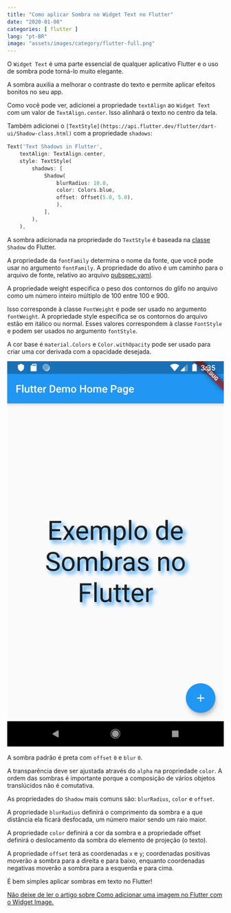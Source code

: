 ```yaml
---
title: "Como aplicar Sombra no Widget Text no Flutter"
date: "2020-01-08"
categories: [ flutter ]
lang: "pt-BR"
image: "assets/images/category/flutter-full.png"
---
```


O `Widget Text` é uma parte essencial de qualquer aplicativo Flutter e o uso de sombra pode torná-lo muito elegante.

A sombra auxilia a melhorar o contraste do texto e permite aplicar efeitos bonitos no seu app.

Como você pode ver, adicionei a propriedade `textAlign` ao `Widget Text` com um valor de `TextAlign.center`. Isso alinhará o texto no centro da tela.

Também adicionei o `[TextStyle](https://api.flutter.dev/flutter/dart-ui/Shadow-class.html)` com a propriedade `shadows`:

```dart
Text('Text Shadows in Flutter',
    textAlign: TextAlign.center,
    style: TextStyle(
        shadows: [
            Shadow(
                blurRadius: 10.0,
                color: Colors.blue,
                offset: Offset(5.0, 5.0),
                ),
            ],
        ),
    ),
```

A sombra adicionada na propriedade do `TextStyle` é baseada na [classe](https://api.flutter.dev/flutter/dart-ui/Shadow-class.html) `Shadow` do Flutter.

A propriedade da `fontFamily` determina o nome da fonte, que você pode usar no argumento `fontFamily`. A propriedade do ativo é um caminho para o arquivo de fonte, relativo ao arquivo [pubspec.yaml](https://www.luizeof.com.br/pubspec-yaml-usando-pacotes-dart-com-o-flutter/).

A propriedade weight especifica o peso dos contornos do glifo no arquivo como um número inteiro múltiplo de 100 entre 100 e 900.

Isso corresponde à classe `FontWeight` e pode ser usado no argumento `fontWeight`. A propriedade style especifica se os contornos do arquivo estão em itálico ou normal. Esses valores correspondem à classe `FontStyle` e podem ser usados no argumento `fontStyle`.

A cor base é `material.Colors` e `Color.withOpacity` pode ser usado para criar uma cor derivada com a opacidade desejada.

![Como aplicar Sombra no Widget Text no Flutter](/assets/images/Flutter-Text-Shadow.webp)

A sombra padrão é preta com `offset` `0` e `blur` `0`.

A transparência deve ser ajustada através do `alpha` na propriedade `color`. A ordem das sombras é importante porque a composição de vários objetos translúcidos não é comutativa.

As propriedades do `Shadow` mais comuns são: `blurRadius`, `color` e `offset`.

A propriedade `blurRadius` definirá o comprimento da sombra e a que distância ela ficará desfocada, um número maior sendo um raio maior.

A propriedade `color` definirá a cor da sombra e a propriedade offset definirá o deslocamento da sombra do elemento de projeção (o texto).

A propriedade `offset` terá as coordenadas `x` e `y`; coordenadas positivas moverão a sombra para a direita e para baixo, enquanto coordenadas negativas moverão a sombra para a esquerda e para cima.

É bem simples aplicar sombras em texto no Flutter!

[Não deixe de ler o artigo sobre Como adicionar uma imagem no Flutter com o Widget Image.](https://www.luizeof.com.br/image-widget-como-adicionar-uma-imagem-no-flutter/)
